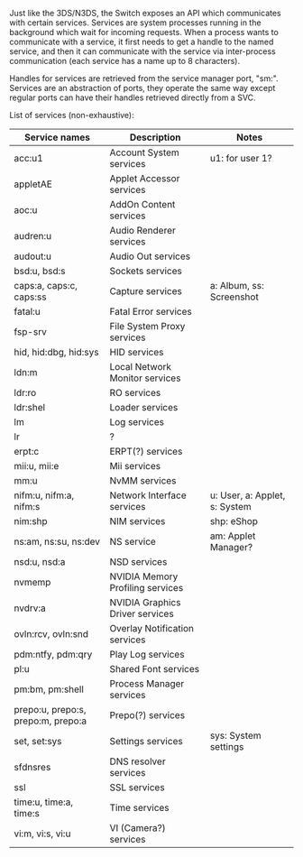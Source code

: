 Just like the 3DS/N3DS, the Switch exposes an API which communicates
with certain services. Services are system processes running in the
background which wait for incoming requests. When a process wants to
communicate with a service, it first needs to get a handle to the named
service, and then it can communicate with the service via inter-process
communication (each service has a name up to 8 characters).

Handles for services are retrieved from the service manager port, "sm:".
Services are an abstraction of ports, they operate the same way except
regular ports can have their handles retrieved directly from a SVC.

List of services
(non-exhaustive):

| Service names                      | Description                      | Notes                         |
| ---------------------------------- | -------------------------------- | ----------------------------- |
| acc:u1                             | Account System services          | u1: for user 1?               |
| appletAE                           | Applet Accessor services         |                               |
| aoc:u                              | AddOn Content services           |                               |
| audren:u                           | Audio Renderer services          |                               |
| audout:u                           | Audio Out services               |                               |
| bsd:u, bsd:s                       | Sockets services                 |                               |
| caps:a, caps:c, caps:ss            | Capture services                 | a: Album, ss: Screenshot      |
| fatal:u                            | Fatal Error services             |                               |
| fsp-srv                            | File System Proxy services       |                               |
| hid, hid:dbg, hid:sys              | HID services                     |                               |
| ldn:m                              | Local Network Monitor services   |                               |
| ldr:ro                             | RO services                      |                               |
| ldr:shel                           | Loader services                  |                               |
| lm                                 | Log services                     |                               |
| lr                                 | ?                                |                               |
| erpt:c                             | ERPT(?) services                 |                               |
| mii:u, mii:e                       | Mii services                     |                               |
| mm:u                               | NvMM services                    |                               |
| nifm:u, nifm:a, nifm:s             | Network Interface services       | u: User, a: Applet, s: System |
| nim:shp                            | NIM services                     | shp: eShop                    |
| ns:am, ns:su, ns:dev               | NS service                       | am: Applet Manager?           |
| nsd:u, nsd:a                       | NSD services                     |                               |
| nvmemp                             | NVIDIA Memory Profiling services |                               |
| nvdrv:a                            | NVIDIA Graphics Driver services  |                               |
| ovln:rcv, ovln:snd                 | Overlay Notification services    |                               |
| pdm:ntfy, pdm:qry                  | Play Log services                |                               |
| pl:u                               | Shared Font services             |                               |
| pm:bm, pm:shell                    | Process Manager services         |                               |
| prepo:u, prepo:s, prepo:m, prepo:a | Prepo(?) services                |                               |
| set, set:sys                       | Settings services                | sys: System settings          |
| sfdnsres                           | DNS resolver services            |                               |
| ssl                                | SSL services                     |                               |
| time:u, time:a, time:s             | Time services                    |                               |
| vi:m, vi:s, vi:u                   | VI (Camera?) services            |                               |
